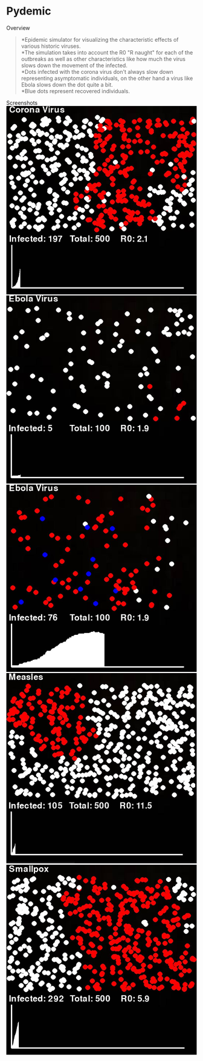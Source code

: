# Pydemic
Overview<br/>
>*Epidemic simulator for visualizing the characteristic effects of various historic viruses. <br/>
>*The simulation takes into account the R0 "R naught" for each of the outbreaks as well as other characteristics like how much the virus slows down the movement of the infected.<br/>
>*Dots infected with the corona virus don't always slow down representing asymptomatic individuals, on the other hand a virus like Ebola slows down the dot quite a bit.<br/>
>*Blue dots represent recovered individuals.<br/>

Screenshots<br/>
![](Demo/Covid500.JPG)
![](Demo/Ebola100.JPG)
![](Demo/EbolaRecovered.JPG)
![](Demo/Measles500.JPG)
![](Demo/Smallpox500.JPG)
